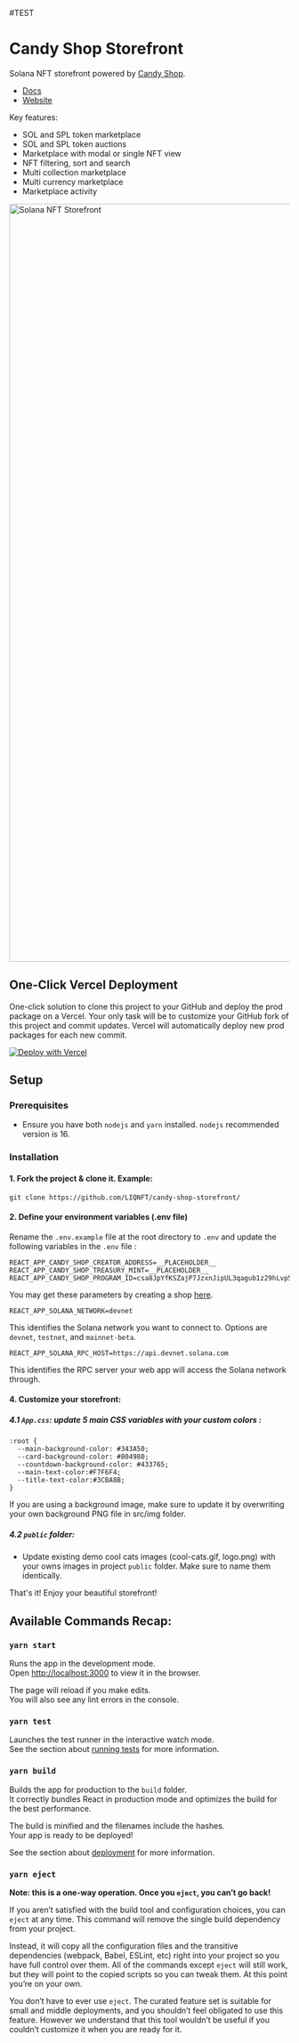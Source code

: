 #TEST

# Candy Shop Storefront

Solana NFT storefront powered by [Candy Shop](https://github.com/LIQNFT/candy-shop).

* [Docs](https://liqnft.gitbook.io/candy-shop/candy-shop/getting-started)
* [Website](https://candy.liqnft.com/)

Key features:
* SOL and SPL token marketplace
* SOL and SPL token auctions
* Marketplace with modal or single NFT view
* NFT filtering, sort and search
* Multi collection marketplace
* Multi currency marketplace
* Marketplace activity

<img width="1363" alt="Solana NFT Storefront" src="https://user-images.githubusercontent.com/89616076/163665962-f8f9fa00-2143-4234-bb35-13955b55220e.png">

## One-Click Vercel Deployment

One-click solution to clone this project to your GitHub and deploy the prod package on a Vercel.
Your only task will be to customize your GitHub fork of this project and commit updates.
Vercel will automatically deploy new prod packages for each new commit.

[![Deploy with Vercel](https://vercel.com/button)](https://vercel.com/new/clone?repository-url=https%3A%2F%2Fgithub.com%2FLIQNFT%2Fcandy-shop-storefront&env=REACT_APP_SOLANA_NETWORK,REACT_APP_SOLANA_RPC_HOST,REACT_APP_CANDY_SHOP_CREATOR_ADDRESS,REACT_APP_CANDY_SHOP_TREASURY_MINT,REACT_APP_CANDY_SHOP_PROGRAM_ID&envDescription=Please%20refer%20to%20the%20README&envLink=https%3A%2F%2Fgithub.com%2FLIQNFT%2Fcandy-machine-v2-with-marketplace&demo-title=Solana%20NFT%20Marketplace&demo-description=Host%20your%20own%20marketplace%20with%20Candy%20Shop&demo-url=https%3A%2F%2Fgithub.com%2FLIQNFT%2Fcandy-shop-storefront&demo-image=https%3A%2F%2Fuser-images.githubusercontent.com%2F89616076%2F163665962-f8f9fa00-2143-4234-bb35-13955b55220e.png)

## Setup

### Prerequisites

* Ensure you have both `nodejs` and `yarn` installed. `nodejs` recommended version is 16.

### Installation

#### 1. Fork the project & clone it. Example:

```
git clone https://github.com/LIQNFT/candy-shop-storefront/
```

#### 2. Define your environment variables (.env file)

Rename the `.env.example` file at the root directory to `.env` and update the following variables in the `.env` file :

```
REACT_APP_CANDY_SHOP_CREATOR_ADDRESS=__PLACEHOLDER__
REACT_APP_CANDY_SHOP_TREASURY_MINT=__PLACEHOLDER__
REACT_APP_CANDY_SHOP_PROGRAM_ID=csa8JpYfKSZajP7JzxnJipUL3qagub1z29hLvp578iN
```
You may get these parameters by creating a shop [here](https://candy.liqnft.com/shop).

```
REACT_APP_SOLANA_NETWORK=devnet
```

This identifies the Solana network you want to connect to. Options are `devnet`, `testnet`, and `mainnet-beta`.

```
REACT_APP_SOLANA_RPC_HOST=https://api.devnet.solana.com
```

This identifies the RPC server your web app will access the Solana network through.

#### 4. Customize your storefront:

##### 4.1 `App.css`: update 5 main CSS variables with your custom colors :

```
:root {
  --main-background-color: #343A50;
  --card-background-color: #804980;
  --countdown-background-color: #433765;
  --main-text-color:#F7F6F4;
  --title-text-color:#3CBA8B;
}
```

If you are using a background image, make sure to update it by overwriting your own background PNG file in src/img folder.

##### 4.2 `public` folder:

- Update existing demo cool cats images (cool-cats.gif, logo.png) with your owns images in project `public` folder. Make sure to name them identically.

That's it! Enjoy your beautiful storefront!

##  Available Commands Recap:

### `yarn start`

Runs the app in the development mode.\
Open [http://localhost:3000](http://localhost:3000) to view it in the browser.

The page will reload if you make edits.\
You will also see any lint errors in the console.

### `yarn test`

Launches the test runner in the interactive watch mode.\
See the section about [running tests](https://facebook.github.io/create-react-app/docs/running-tests) for more information.

### `yarn build`

Builds the app for production to the `build` folder.\
It correctly bundles React in production mode and optimizes the build for the best performance.

The build is minified and the filenames include the hashes.\
Your app is ready to be deployed!

See the section about [deployment](https://facebook.github.io/create-react-app/docs/deployment) for more information.

### `yarn eject`

**Note: this is a one-way operation. Once you `eject`, you can’t go back!**

If you aren’t satisfied with the build tool and configuration choices, you can `eject` at any time. This command will remove the single build dependency from your project.

Instead, it will copy all the configuration files and the transitive dependencies (webpack, Babel, ESLint, etc) right into your project so you have full control over them. All of the commands except `eject` will still work, but they will point to the copied scripts so you can tweak them. At this point you’re on your own.

You don’t have to ever use `eject`. The curated feature set is suitable for small and middle deployments, and you shouldn’t feel obligated to use this feature. However we understand that this tool wouldn’t be useful if you couldn’t customize it when you are ready for it.
